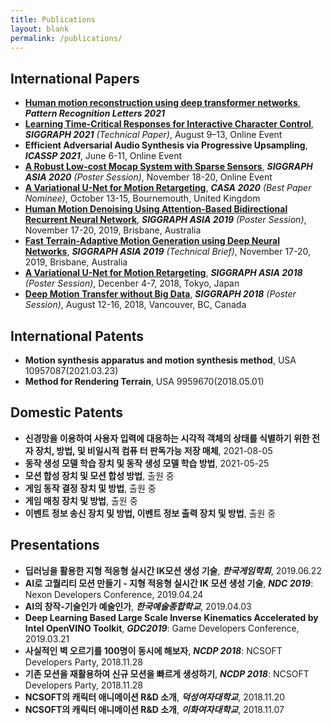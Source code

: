 ```yaml
---
title: Publications
layout: blank
permalink: /publications/
---
```


## International Papers
* [**Human motion reconstruction using deep transformer networks**](https://www.sciencedirect.com/science/article/abs/pii/S0167865521002245), ***Pattern Recognition Letters 2021***
* [**Learning Time-Critical Responses for Interactive Character Control**](http://mrl.snu.ac.kr/research/ProjectAgile/Agile.html), ***SIGGRAPH 2021*** *(Technical Paper)*, August 9–13, Online Event
* **Efficient Adversarial Audio Synthesis via Progressive Upsampling**, ***ICASSP 2021***, June 6-11, Online Event
* [**A Robust Low-cost Mocap System with Sparse Sensors**](/papers/SIGGRAPH_AISA_ABSTRACT_2020.pdf), ***SIGGRAPH ASIA 2020*** *(Poster Session)*, November 18-20, Online Event
* [**A Variational U-Net for Motion Retargeting**](https://onlinelibrary.wiley.com/doi/abs/10.1002/cav.1947), ***CASA 2020*** *(Best Paper Nominee)*, October 13-15, Bournemouth, United Kingdom
* [**Human Motion Denoising Using Attention-Based Bidirectional Recurrent Neural Network**](https://www.youtube.com/watch?v=-E_CfjWCJ6A), ***SIGGRAPH ASIA 2019*** *(Poster Session)*, November 17-20, 2019, Brisbane, Australia
* [**Fast Terrain-Adaptive Motion Generation using Deep Neural Networks**](https://www.youtube.com/watch?v=4DpwvWe9hOM), ***SIGGRAPH ASIA 2019*** *(Technical Brief)*, November 17-20, 2019, Brisbane, Australia
* [**A Variational U-Net for Motion Retargeting**](https://www.youtube.com/watch?v=Kv2ayFELxHg&t=95s), ***SIGGRAPH ASIA 2018*** *(Poster Session)*, Decenber 4-7, 2018, Tokyo, Japan
* [**Deep Motion Transfer without Big Data**](https://www.youtube.com/watch?v=hrARRDrawIQ&t=15s), ***SIGGRAPH 2018*** *(Poster Session)*, August 12-16, 2018, Vancouver, BC, Canada

## International Patents
* **Motion synthesis apparatus and motion synthesis method**, USA 10957087(2021.03.23)
* **Method for Rendering Terrain**, USA 9959670(2018.05.01)

## Domestic Patents
* **신경망을 이용하여 사용자 입력에 대응하는 시각적 객체의 상태를 식별하기 위한 전자 장치, 방법, 및 비일시적 컴퓨 터 판독가능 저장 매체**, 2021-08-05
* **동작 생성 모델 학습 장치 및 동작 생성 모델 학습 방법**, 2021-05-25
* **모션 합성 장치 및 모션 합성 방법**, 출원 중
* **게임 동작 결정 장치 및 방법**, 출원 중
* **게임 매칭 장치 및 방법**, 출원 중
* **이벤트 정보 송신 장치 및 방법, 이벤트 정보 출력 장치 및 방법**, 출원 중

## Presentations
* **딥러닝을 활용한 지형 적응형 실시간 IK모션 생성 기술**, ***한국게임학회***, 2019.06.22
* **AI로 고퀄리티 모션 만들기 - 지형 적응형 실시간 IK 모션 생성 기술**, ***NDC 2019***: Nexon Developers Conference, 2019.04.24
* **AI의 창작-기술인가 예술인가**, ***한국예술종합학교***, 2019.04.03
* **Deep Learning Based Large Scale Inverse Kinematics Accelerated by Intel OpenVINO Toolkit**, ***GDC2019***: Game Developers Conference, 2019.03.21
* **사실적인 벽 오르기를 100명이 동시에 해보자**, ***NCDP 2018***: NCSOFT Developers Party, 2018.11.28
* **기존 모션을 재활용하여 신규 모션을 빠르게 생성하기**, ***NCDP 2018***: NCSOFT Developers Party, 2018.11.28
* **NCSOFT의 캐릭터 애니메이션 R&D 소개**, ***덕성여자대학교***, 2018.11.20
* **NCSOFT의 캐릭터 애니메이션 R&D 소개**, ***이화여자대학교***, 2018.11.07

